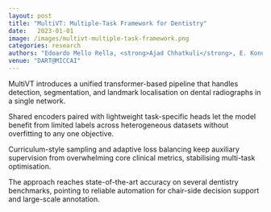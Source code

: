 ```yaml
---
layout: post
title: "MultiVT: Multiple-Task Framework for Dentistry"
date:   2023-01-01
image: /images/multivt-multiple-task-framework.png
categories: research
authors: "Edoardo Mello Rella, <strong>Ajad Chhatkuli</strong>, E. Konukoglu, L. V. Gool"
venue: "DART@MICCAI"
---
```


MultiVT introduces a unified transformer-based pipeline that handles detection, segmentation, and
landmark localisation on dental radiographs in a single network.

Shared encoders paired with lightweight task-specific heads let the model benefit from limited
labels across heterogeneous datasets without overfitting to any one objective.

Curriculum-style sampling and adaptive loss balancing keep auxiliary supervision from overwhelming
core clinical metrics, stabilising multi-task optimisation.

The approach reaches state-of-the-art accuracy on several dentistry benchmarks, pointing to reliable
automation for chair-side decision support and large-scale annotation.
